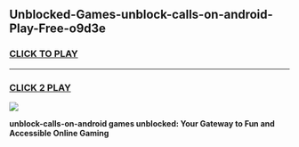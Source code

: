 
## Unblocked-Games-unblock-calls-on-android-Play-Free-o9d3e
<h3>
<a href="https://premium76.site?title=unblock-calls-on-android&ref=10A">CLICK TO PLAY</a></h3>
<hr>

<h3>
<a href="https://premium76.site?title=unblock-calls-on-android&ref=10A">CLICK 2 PLAY</a>
  
</h3>

<a href="https://premium76.site?title=unblock-calls-on-android&ref=10A"><img src="https://clearcache.store/games.png"></a>


**unblock-calls-on-android games unblocked: Your Gateway to Fun and Accessible Online Gaming**
